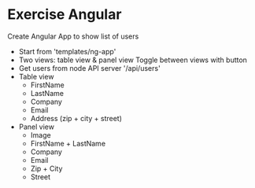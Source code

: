 # Exercise Angular

Create Angular App to show list of users

- Start from 'templates/ng-app'
- Two views: table view & panel view
  Toggle between views with button
- Get users from node API server '/api/users'
- Table view
    - FirstName
    - LastName
    - Company
    - Email
    - Address (zip + city + street)
- Panel view
    - Image
    - FirstName + LastName
    - Company
    - Email
    - Zip + City
    - Street
